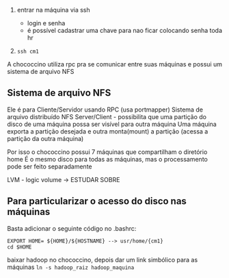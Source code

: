 1. entrar na máquina via ssh
    - login e senha
    - é possível cadastrar uma chave para nao ficar colocando senha toda hr

2. ```ssh cm1```



A chococcino utiliza rpc pra se comunicar entre suas máquinas e possui um sistema de arquivo NFS

## Sistema de arquivo NFS
Ele é para Cliente/Servidor usando RPC (usa portmapper)
Sistema de arquivo distribuído
NFS Server/Client - possibilita que uma partição do disco de uma máquina possa ser visível para outra máquina
Uma máquina exporta a partição desejada e outra monta(mount) a partição (acessa a partição da outra máquina)

Por isso o chococcino possui 7 máquinas que compartilham o diretório home
É o mesmo disco para todas as máquinas, mas o processamento pode ser feito separadamente

LVM - logic volume -> ESTUDAR SOBRE

## Para particularizar o acesso do disco nas máquinas
Basta adicionar o seguinte código no .bashrc:
```
EXPORT HOME= ${HOME}/${HOSTNAME} --> usr/home/{cm1}
cd $HOME
```

baixar hadoop no chococcino, depois dar um link simbólico para as máquinas
```ln -s hadoop_raiz hadoop_maquina```


